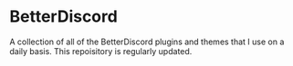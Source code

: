 # BetterDiscord
A collection of all of the BetterDiscord plugins and themes that I use on a daily basis. This repoisitory is regularly updated.

